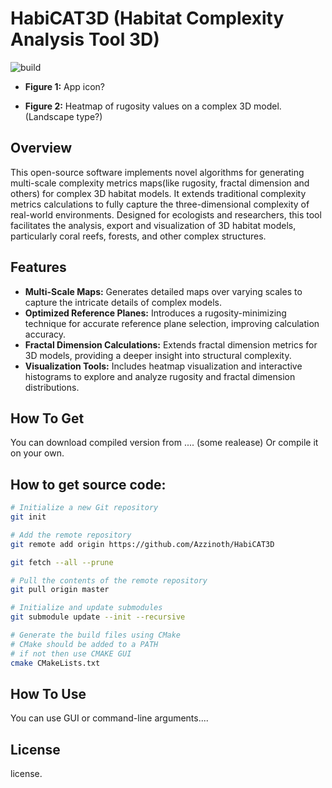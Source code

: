 # HabiCAT3D (Habitat Complexity Analysis Tool 3D)

![build](https://github.com/Azzinoth/HabiCAT3D/actions/workflows/Build.yml/badge.svg?branch=dev)

- **Figure 1:** App icon?

- **Figure 2:** Heatmap of rugosity values on a complex 3D model.(Landscape type?)

## Overview
This open-source software implements novel algorithms for generating multi-scale complexity metrics maps(like rugosity, fractal dimension and others) for complex 3D habitat models.
It extends traditional complexity metrics calculations to fully capture the three-dimensional complexity of real-world environments.
Designed for ecologists and researchers, this tool facilitates the analysis, export and visualization of 3D habitat models, particularly coral reefs, forests, and other complex structures.

## Features
- **Multi-Scale Maps:** Generates detailed maps over varying scales to capture the intricate details of complex models.
- **Optimized Reference Planes:** Introduces a rugosity-minimizing technique for accurate reference plane selection, improving calculation accuracy.
- **Fractal Dimension Calculations:** Extends fractal dimension metrics for 3D models, providing a deeper insight into structural complexity.
- **Visualization Tools:** Includes heatmap visualization and interactive histograms to explore and analyze rugosity and fractal dimension distributions.

## How To Get
You can download compiled version from .... (some realease)
Or compile it on your own.

## How to get source code:
```bash
# Initialize a new Git repository
git init

# Add the remote repository
git remote add origin https://github.com/Azzinoth/HabiCAT3D

git fetch --all --prune

# Pull the contents of the remote repository
git pull origin master

# Initialize and update submodules
git submodule update --init --recursive

# Generate the build files using CMake
# CMake should be added to a PATH
# if not then use CMAKE GUI
cmake CMakeLists.txt
```

## How To Use
You can use GUI or command-line arguments....

## License
license.
